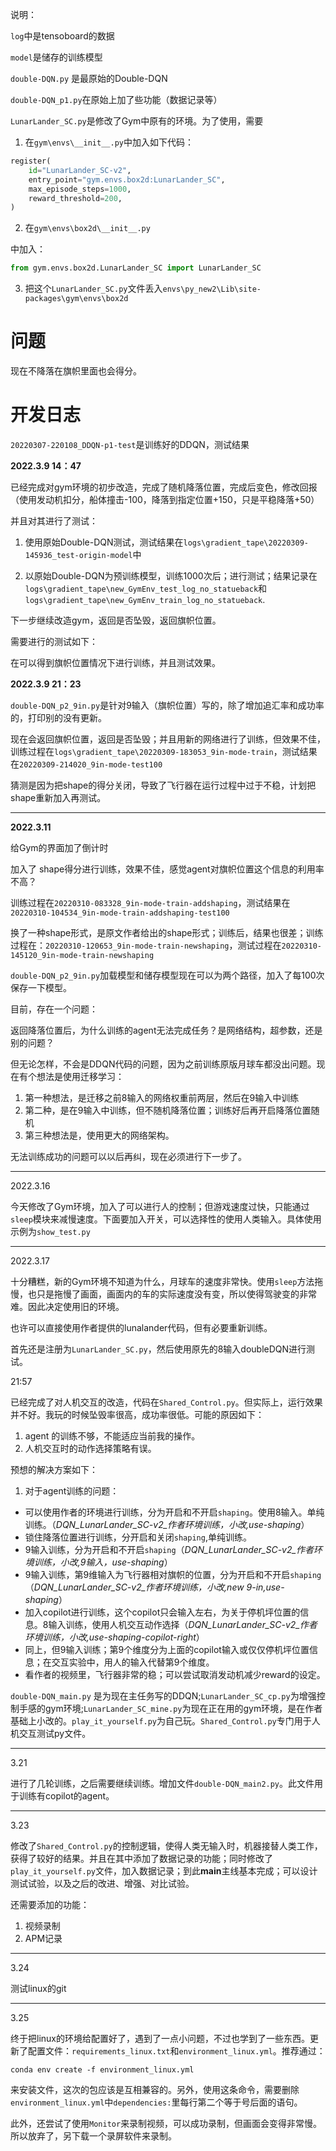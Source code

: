 说明：

`log`中是tensoboard的数据

`model`是储存的训练模型

`double-DQN.py` 是最原始的Double-DQN

`double-DQN_p1.py`在原始上加了些功能（数据记录等）

`LunarLander_SC.py`是修改了Gym中原有的环境。为了使用，需要

1. 在`gym\envs\__init__.py`中加入如下代码：

```python
register(
    id="LunarLander_SC-v2",
    entry_point="gym.envs.box2d:LunarLander_SC",
    max_episode_steps=1000,
    reward_threshold=200,
)
```

2. 在`gym\envs\box2d\__init__.py`

中加入：

```python
from gym.envs.box2d.LunarLander_SC import LunarLander_SC
```

3. 把这个`LunarLander_SC.py`文件丢入`envs\py_new2\Lib\site-packages\gym\envs\box2d`

# 问题

现在不降落在旗帜里面也会得分。

# 开发日志

`20220307-220108_DDQN-p1-test`是训练好的DDQN，测试结果

**2022.3.9 14：47**

已经完成对gym环境的初步改造，完成了随机降落位置，完成后变色，修改回报（使用发动机扣分，船体撞击-100，降落到指定位置+150，只是平稳降落+50）

并且对其进行了测试：

1. 使用原始Double-DQN测试，测试结果在`logs\gradient_tape\20220309-145936_test-origin-model`中

2. 以原始Double-DQN为预训练模型，训练1000次后；进行测试；结果记录在`logs\gradient_tape\new_GymEnv_test_log_no_statueback`和`logs\gradient_tape\new_GymEnv_train_log_no_statueback`.

下一步继续改造gym，返回是否坠毁，返回旗帜位置。

需要进行的测试如下：

在可以得到旗帜位置情况下进行训练，并且测试效果。

**2022.3.9 21：23**

`double-DQN_p2_9in.py`是针对9输入（旗帜位置）写的，除了增加追汇率和成功率的，打印别的没有更新。

现在会返回旗帜位置，返回是否坠毁；并且用新的网络进行了训练，但效果不佳，训练过程在`logs\gradient_tape\20220309-183053_9in-mode-train`，测试结果在`20220309-214020_9in-mode-test100`

猜测是因为把shape的得分关闭，导致了飞行器在运行过程中过于不稳，计划把shape重新加入再测试。

---



**2022.3.11**

给Gym的界面加了倒计时

加入了 shape得分进行训练，效果不佳，感觉agent对旗帜位置这个信息的利用率不高？

训练过程在`20220310-083328_9in-mode-train-addshaping`，测试结果在`20220310-104534_9in-mode-train-addshaping-test100`

换了一种shape形式，是原文作者给出的shape形式；训练后，结果也很差；训练过程在：`20220310-120653_9in-mode-train-newshaping`，测试过程在`20220310-145120_9in-mode-train-newshaping`

`double-DQN_p2_9in.py`加载模型和储存模型现在可以为两个路径，加入了每100次保存一下模型。

目前，存在一个问题：

返回降落位置后，为什么训练的agent无法完成任务？是网络结构，超参数，还是别的问题？

但无论怎样，不会是DDQN代码的问题，因为之前训练原版月球车都没出问题。现在有个想法是使用迁移学习：

1. 第一种想法，是迁移之前8输入的网络权重前两层，然后在9输入中训练
2. 第二种，是在9输入中训练，但不随机降落位置；训练好后再开启降落位置随机
3. 第三种想法是，使用更大的网络架构。

无法训练成功的问题可以以后再纠，现在必须进行下一步了。

---



2022.3.16

今天修改了Gym环境，加入了可以进行人的控制；但游戏速度过快，只能通过`sleep`模块来减慢速度。下面要加入开关，可以选择性的使用人类输入。具体使用示例为`show_test.py`

---



2022.3.17

十分糟糕，新的Gym环境不知道为什么，月球车的速度非常快。使用`sleep`方法拖慢，也只是拖慢了画面，画面内的车的实际速度没有变，所以使得驾驶变的非常难。因此决定使用旧的环境。

也许可以直接使用作者提供的lunalander代码，但有必要重新训练。

首先还是注册为`LunarLander_SC.py`，然后使用原先的8输入doubleDQN进行测试。

21:57

已经完成了对人机交互的改造，代码在`Shared_Control.py`。但实际上，运行效果并不好。我玩的时候坠毁率很高，成功率很低。可能的原因如下：

1. agent 的训练不够，不能适应当前我的操作。
2. 人机交互时的动作选择策略有误。

预想的解决方案如下：

1. 对于agent训练的问题：

- 可以使用作者的环境进行训练，分为开启和不开启`shaping`。使用8输入。单纯训练。（*DQN_LunarLander_SC-v2_作者环境训练，小改,use-shaping*）
- 锁住降落位置进行训练，分开启和关闭`shaping`,单纯训练。
- 9输入训练，分为开启和不开启`shaping`（*DQN_LunarLander_SC-v2_作者环境训练，小改,9输入，use-shaping*）
- 9输入训练，第9维输入为飞行器相对旗帜的位置，分为开启和不开启`shaping`（*DQN_LunarLander_SC-v2_作者环境训练，小改,new 9-in,use-shaping*）
- 加入copilot进行训练，这个copilot只会输入左右，为关于停机坪位置的信息。8输入训练，使用人机交互动作选择（*DQN_LunarLander_SC-v2_作者环境训练，小改,use-shaping-copilot-right*）
- 同上，但9输入训练；第9个维度分为上面的copilot输入或仅仅停机坪位置信息；在交互实验中，用人的输入代替第9个维度。
- 看作者的视频里，飞行器非常的稳；可以尝试取消发动机减少reward的设定。

`double-DQN_main.py` 是为现在主任务写的DDQN;`LunarLander_SC_cp.py`为增强控制手感的gym环境;`LunarLander_SC_mine.py`为现在正在用的gym环境，是在作者基础上小改的。`play_it_yourself.py`为自己玩。`Shared_Control.py`专门用于人机交互测试py文件。

---



3.21

进行了几轮训练，之后需要继续训练。增加文件`double-DQN_main2.py`。此文件用于训练有copilot的agent。

---



3.23

修改了`Shared_Control.py`的控制逻辑，使得人类无输入时，机器接替人类工作，获得了较好的结果。并且在其中添加了数据记录的功能；同时修改了`play_it_yourself.py`文件，加入数据记录；到此**main**主线基本完成；可以设计测试试验，以及之后的改进、增强、对比试验。

还需要添加的功能：

1. 视频录制
2. APM记录

---



3.24

测试linux的git

---



3.25

终于把linux的环境给配置好了，遇到了一点小问题，不过也学到了一些东西。更新了配置文件：`requirements_linux.txt`和`environment_linux.yml`。推荐通过：

```
conda env create -f environment_linux.yml
```

来安装文件，这次的包应该是互相兼容的。另外，使用这条命令，需要删除`environment_linux.yml`中`dependencies:`里每行第二个等于号后面的语句。

此外，还尝试了使用`Monitor`来录制视频，可以成功录制，但画面会变得非常慢。所以放弃了，另下载一个录屏软件来录制。
